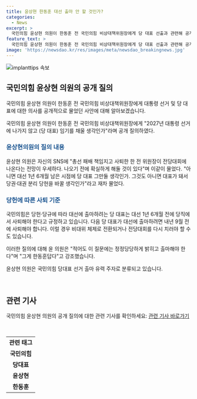 ```yaml
---
title: 윤상현 한동훈 대선 출마 안 할 것인가?
categories:
  - News
excerpt: >
  국민의힘 윤상현 의원이 한동훈 전 국민의힘 비상대책위원장에게 당 대표 선출과 관련해 공개 질의를 했다. 윤 의원은 SNS를 통해 한 전 위원장이 전당대회에 나올 가능성이 높다고 지적하며, 해당 문제에 대해 명확한 해결책을 요구했다. 또한, 당 대표가 대선에 출마하려면 1년 6개월 전에 사퇴해야 한다는 당헌·당규에 대한 언급도 이어졌다. 윤 의원은 이에 대해 정정당당하게 밝히고 출마해야 한다며 한동훈에게 압박을 가하고 있다. #국민의힘 #당대표 #윤상현 #한동훈
feature_text: >
  국민의힘 윤상현 의원이 한동훈 전 국민의힘 비상대책위원장에게 당 대표 선출과 관련해 공개 질의를 했다. 윤 의원은 SNS를 통해 한 전 위원장이 전당대회에 나올 가능성이 높다고 지적하며, 해당 문제에 대해 명확한 해결책을 요구했다. 또한, 당 대표가 대선에 출마하려면 1년 6개월 전에 사퇴해야 한다는 당헌·당규에 대한 언급도 이어졌다. 윤 의원은 이에 대해 정정당당하게 밝히고 출마해야 한다며 한동훈에게 압박을 가하고 있다. #국민의힘 #당대표 #윤상현 #한동훈
image: 'https://newsdao.kr/res/images/meta/newsdao_breakingnews.jpg'
---
```


<p><img src="https://newsdao.kr/res/images/meta/newsdao_breakingnews.jpg" alt="implanttips 속보" /></p>

<h2 data-ke-size="size26">국민의힘 윤상현 의원의 공개 질의</h2>

<p>국민의힘 윤상현 의원이 한동훈 전 국민의힘 비상대책위원장에게 대통령 선거 및 당 대표에 대한 의사를 공개적으로 물었던 사안에 대해 알아보겠습니다.</p>

<p data-ke-size="size16">국민의힘 윤상현 의원이 한동훈 전 국민의힘 비상대책위원장에게 "2027년 대통령 선거에 나가지 않고 (당 대표) 임기를 채울 생각인가"라며 공개 질의하였다.</p>

<h3><b><span style="color: #1a5490;">윤상현의원의 질의 내용</span></b></h3>

<p>윤상현 의원은 자신의 SNS에 "총선 패배 책임지고 사퇴한 한 전 위원장이 전당대회에 나온다는 전망이 우세하다. 나오기 전에 확실하게 해둘 것이 있다"며 이같이 물었다. "아니면 대선 1년 6개월 남은 시점에 당 대표 그만둘 생각인가. 그것도 아니면 대표가 돼서 당권·대권 분리 당헌을 바꿀 생각인가"라고 재차 물었다.</p>

<h3><b><span style="color: #1a5490;">당헌에 따른 사퇴 기준</span></b></h3>

<p>국민의힘은 당헌·당규에 따라 대선에 출마하려는 당 대표는 대선 1년 6개월 전에 당직에서 사퇴해야 한다고 규정하고 있습니다. 다음 당 대표가 대선에 출마하려면 내년 9월 전에 사퇴해야 합니다. 이럴 경우 비대위 체제로 전환되거나 전당대회를 다시 치러야 할 수도 있습니다.</p>

<p>이러한 질의에 대해 윤 의원은 "적어도 이 질문에는 정정당당하게 밝히고 출마해야 한다"며 "그게 한동훈답다"고 강조했습니다.</p>

<p>윤상현 의원은 국민의힘 당대표 선거 출마 유력 주자로 분류되고 있습니다. </p>

<p data-ke-size="size16">&nbsp;</p>

<h2 data-ke-size="size26">관련 기사</h2>

<p>국민의힘 윤상현 의원의 공개 질의에 대한 관련 기사를 확인하세요: 
<a href='https://www.example.com'>관련 기사 바로가기</a></p>

<p data-ke-size="size16">&nbsp;</p>

<table>
    <tr>
        <td style="text-align: center; height: 17px;"><b>관련 태그</b></td>
    </tr>
    <tr>
        <td style="text-align: center; height: 17px;"><b>국민의힘</b></td>
    </tr>
    <tr>
        <td style="text-align: center; height: 17px;"><b>당대표</b></td>
    </tr>
    <tr>
        <td style="text-align: center; height: 17px;"><b>윤상현</b></td>
    </tr>
    <tr>
        <td style="text-align: center; height: 17px;"><b>한동훈</b></td>
    </tr>
</table>

